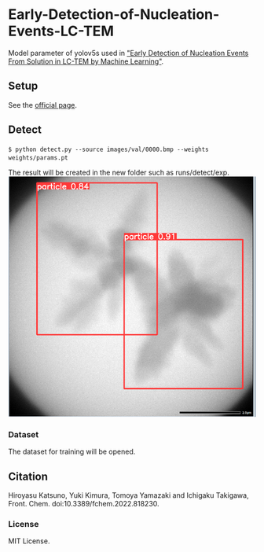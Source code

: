 # Early-Detection-of-Nucleation-Events-LC-TEM

Model parameter of yolov5s used in ["Early Detection of Nucleation Events From Solution in LC-TEM by Machine Learning"](https://doi.org/10.3389/fchem.2022.818230).


## Setup

See the [official page](https://github.com/ultralytics/yolov5).

## Detect
`
$ python detect.py --source images/val/0000.bmp --weights weights/params.pt
`

The result will be created in the new folder such as runs/detect/exp.
![0000.bmp](0000.bmp)




### Dataset 

The dataset for training will be opened.


## Citation
Hiroyasu Katsuno, Yuki Kimura, Tomoya Yamazaki and Ichigaku Takigawa, Front. Chem. doi:10.3389/fchem.2022.818230.


### License
MIT License.


